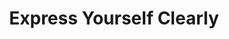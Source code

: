 ---
ee_id_thing: '4151'
site: '1'
type: '2'
inv_num: 2012-117
add_credit:
url: 2012-117-express-yourself-clearly
title: Express Yourself Clearly
year: '2012'
display_year: '2012'
medium: Walmart Polar Bear TV, USB stick, Jpeg sequence
dims: 30 x 32 x 11 inches
pitch: "​Clinton jogging on a TV which looks like apolar bear :/"
ps:
live_url:
youtube:
https://github.com/coryarcangel/alu:
imgs: express-yourself-clearly-2012-117-full-database-Team.jpg
subheading:
download:
commission:
related: "[4152] [2013-062] 2013-062 Express Yourself Clearly"
layout: things-i-made
---